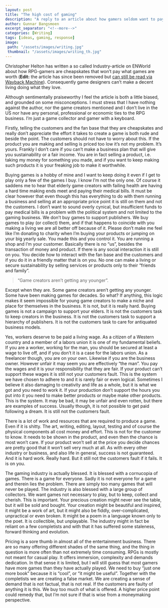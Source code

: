 ```yaml
---
layout: post
title: "The high cost of gaming"
description: "A reply to an article about how gamers seldom want to pay the real price of what a game should be worth."
author: Gunnar Bangsmoen
excerpt_separator: "<!--more-->"
categories: [Writing]
tags: [ideas, gaming, response]
image:
 path: "/assets/images/writing.jpg"
 thumbnail: "/assets/images/writing_th.jpg"
---
```


Christopher Helton has written a so called Industry-article on ENWorld about how RPG-gamers are cheapskates that won’t pay what games are worth (**Edit:** the article has since been removed but [can still be read via Wayback Machine](https://web.archive.org/web/20160811155800/http://www.enworld.org/forum/content.php?3410-Why-We-Need-To-Pay-What-Games-Are-Worth-Not-What-We-Think-They-Should-Cost=)). Consequently game designers can’t make a decent living doing what they love.

<!--more-->

Although sentimentally praiseworthy I feel the article is both a little biased, and grounded on some misconceptions. I must stress that I have nothing against the author, nor the game creators mentioned and I don’t live in the US nor have any personal, professional or economic ties to the RPG business. I’m just a game collector and gamer with a keyboard.

Firstly, telling the customers and the fan base that they are cheapskates and really don’t appreciate the effort it takes to create a game is both rude and beside the point. The customers should not have to worry about this. If the product you are making and selling is priced too low it’s not my problem. It’s yours. Frankly I don’t care if you can’t make a business plan that will give you sustainability or a fair income. You are in fact selling a product, i.e. taking my money for something you made, and if you want to keep making such products it is your freaking job to make it worthwhile.

Buying games is a hobby of mine and I want to keep doing it even if I get to play only a few of the games I buy. I know I’m not the only one. Of course it saddens me to hear that elderly game creators with failing health are having a hard time making ends meet and paying their medical bills. It must be clear however that even though this has everything to do with them running a business and selling at an appropriate price point it is still on them and not the customers. I don’t want to sound overly cynical, but insufficient funds to pay medical bills is a problem with the political system and not limited to the gaming business. We don’t buy games to support publishers. We buy games to play (or collect) them, and if that happens to coincide with you making a living we are all better off because of it. Please don’t make me feel like I’m donating to charity when I’m buying your products or jumping on your big yearly sale. You made this and you control it. You are running a shop and I’m your customer. Basically there is no “us”, besides the transaction of money and product. If there is any social interaction it is still on you. You decide how to interact with the fan base and the customers and if you do it in a friendly matter that is on you. No one can make a living or secure sustainability by selling services or products only to their “friends and family”.

> “Game creators aren’t getting any younger”.



Except when they are. Some game creators aren’t getting any younger. Some have been making games for decades. So what? If anything, this logic makes it seem impossible for young game creators to make a niche and place for themselves in the business. It is not, but it is really hard. Buying games is not a campaign to support your elders. It is not the customers task to keep creators in the business. It is not the customers task to support a hierarchy of publishers. It is not the customers task to care for antiquated business models.

Yes, workers deserve to be paid a living wage. As a citizen of a Western country and a member of a labors union it is one of my fundamental beliefs. If you are a worker, working for the man, you should be secured at least a wage to live off, and if you don’t it is a case for the labors union. As a freelancer though, you are on your own. Likewise if you are the business owner. However unfair it may seem you are effectively “the man”. You pay the wages and it is your responsibility that they are fair. If your product can’t support these wages it is still not your customers fault. This is the system we have chosen to adhere to and it is rarely fair or even logical. Sometimes I believe it also damaging to creativity and life as a whole, but it is what we got and you need to work it. If your production don’t support the hours you put into it you need to make better products or maybe make other products. This is the system. It may be bad, it may be unfair and even rotten, but there are examples of success. Usually though, it is not possible to get paid following a dream. It is still not the customers fault.

There is a lot of work and resources that are required to produce a game. Even if it is shitty. The art, writing, editing, layout, testing and of course the physical components all cost money and effort. This is not for the customer to know. It needs to be shown in the product, and even then the chance is most won’t care. If your product won’t sell at the price you decide chances are pretty good that it won’t sell very much at all. As with every other industry or business, and also life in general, success is not guaranteed. And it is hard work. Really hard. But it still not the customers fault if it fails. It is on you.

The gaming industry is actually blessed. It is blessed with a cornucopia of games. There is a game for everyone. Sadly it is not everyone for a game and therein lies the problem. There are simply too many games that will never be played. The industry is also blessed with a large group of collectors. We want games not necessary to play, but to keep, collect and cherish. This is important. Your precious creation might never see the table, but it will be sold and bought. Your creation might be beautiful and inspired, it might be a work of art, but it might also be fiddly, over-complicated, unpractical or even broken. It might be a poem in a language known only to the poet. It is collectible, but unplayable. The industry might in fact be reliant on a few completists and with that it has suffered some staleness, forward thinking and evolution.

Pricing is a sore thumb in almost all of the entertainment business. There are so many offering different shades of the same thing, and the thing in question is more often than not extremely time consuming. RPGs is mostly not meant for casual play. It offers immersion, complexity and demands dedication. In that sense it is limited, but I will still guess that most gamers have more games than they have actually played. We need to buy “just one more book” because it is “cool”, or “it might be useful”. Together with the completists we are creating a false market. We are creating a sense of demand that is not factual, that is not real. If the customers are faulty of anything it is this. We buy too much of what is offered. A higher price point could remedy that, but I’m not sure if that is wise from a moneymaking perspective.